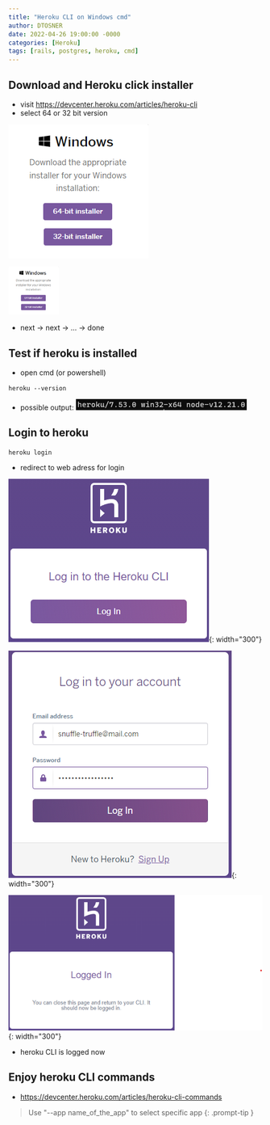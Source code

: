```yaml
---
title: "Heroku CLI on Windows cmd"
author: DTOSNER
date: 2022-04-26 19:00:00 -0000
categories: [Heroku]
tags: [rails, postgres, heroku, cmd]
---
```


## Download and Heroku click installer

- visit https://devcenter.heroku.com/articles/heroku-cli
- select 64 or 32 bit version

![Desktop View](https://github.com/snuffle-truffle/snuffle-truffle.github.io/blob/main/assets/2022-04-26-heroku-cli-powershell/1.png)

<img src="https://github.com/snuffle-truffle/snuffle-truffle.github.io/blob/main/assets/2022-04-26-heroku-cli-powershell/1.png" width="100">

- next -> next -> ... -> done

## Test if heroku is installed

- open cmd (or powershell)

```console
heroku --version
```

- possible output:  ![image](assets/2022-04-26-heroku-cli-powershell/2.png)

## Login to heroku

```console
heroku login
```

- redirect to web adress for login

![image](../assets/2022-04-26-heroku-cli-powershell/3.png){: width="300"}

![image](../assets/2022-04-26-heroku-cli-powershell/4.png){: width="300"}

![image](../assets/2022-04-26-heroku-cli-powershell/5.png){: width="300"}

- heroku CLI is logged now

## Enjoy heroku CLI commands

- https://devcenter.heroku.com/articles/heroku-cli-commands

> Use "--app name_of_the_app" to select specific app
{: .prompt-tip }







